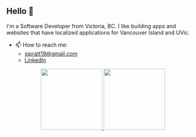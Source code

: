 <!--
**PeterlitsZo/PeterlitsZo** is a ✨ _special_ ✨ repository because its `README.md` (this file) appears on your GitHub profile.

Here are some ideas to get you started:

- 🔭 I’m currently working on ...
- 🌱 I’m currently learning ...
- 👯 I’m looking to collaborate on ...
- 🤔 I’m looking for help with ...
- 💬 Ask me about ...
- 📫 How to reach me: ...
- 😄 Pronouns: ... 
- ⚡ Fun fact: ...
-->

## Hello 👋

I'm a Software Developer from Victoria, BC. I like building apps and websites that have localized applications for Vancouver Island and UVic.

- 📫 How to reach me: 
    - sjpratt19@gmail.com
    - [LinkedIn](https://www.linkedin.com/in/sam-pratt-7045401b6/)

<p align="center">
  <a href="https://github.com/samuel-pratt">
    <img height="160em" src="https://github-readme-stats.vercel.app/api?username=samuel-pratt&include_all_commits=true&show_icons=true" />
  </a>
  <a href="https://github.com/samuel-pratt">
    <img height="160em" src="https://github-readme-stats.vercel.app/api/top-langs/?username=samuel-pratt&layout=compact" />
  </a>
</p>
